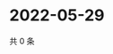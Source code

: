 # 2022-05-29

共 0 条

<!-- BEGIN WEIBO -->
<!-- 最后更新时间 Sun May 29 2022 02:19:02 GMT+0800 (China Standard Time) -->

<!-- END WEIBO -->
